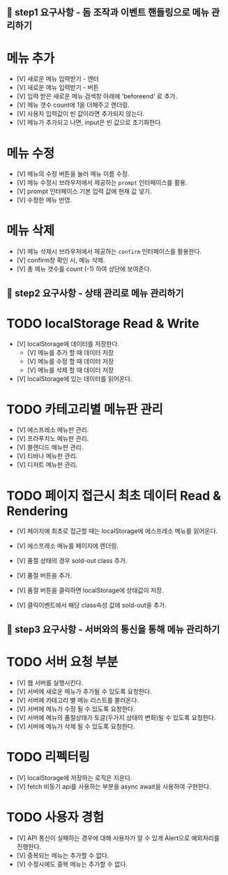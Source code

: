 ## 🎯 step1 요구사항 - 돔 조작과 이벤트 핸들링으로 메뉴 관리하기

# 메뉴 추가
  - [V] 새로운 메뉴 입력받기 - 엔터
  - [V] 새로운 메뉴 입력받기 - 버튼
  - [V] 입력 받은 새로운 메뉴 검색창 아래에 'beforeend' 로 추가.
  - [V] 메뉴 갯수 count에 1을 더해주고 랜더링.
  - [V] 사용자 입력값이 빈 값이라면 추가되지 않는다.
  - [V] 메뉴가 추가되고 나면, input은 빈 값으로 초기화한다.

# 메뉴 수정
  - [V] 메뉴의 수정 버튼을 눌러 메뉴 이름 수정.
  - [V] 메뉴 수정시 브라우저에서 제공하는 `prompt` 인터페이스를 활용.
  - [V] prompt 인터페이스 기본 입력 값에 현재 값 넣기.
  - [V] 수정한 메뉴 반영.

# 메뉴 삭제
  - [V] 메뉴 삭제시 브라우저에서 제공하는 `confirm` 인터페이스를 활용한다.
  - [V] confirm창 확인 시, 메뉴 삭제.
  - [V] 총 메뉴 갯수를 count (-1) 하여 상단에 보여준다.


## 🎯 step2 요구사항 - 상태 관리로 메뉴 관리하기

# TODO localStorage Read & Write
- [V] localStorage에 데이터를 저장한다. 
    - [V] 메뉴를 추가 할 때 데이터 저장
    - [V] 메뉴를 수정 할 때 데이터 저장
    - [V] 메뉴를 삭제 할 때 데이터 저장
- [V] localStorage에 있는 데이터를 읽어온다.

# TODO 카테고리별 메뉴판 관리
- [V] 에스프레소 메뉴판 관리.
- [V] 프라푸치노 메뉴판 관리.
- [V] 블렌디드 메뉴판 관리.
- [V] 티바나 메뉴판 관리.
- [V] 디저트 메뉴판 관리.

# TODO 페이지 접근시 최초 데이터 Read & Rendering
- [V] 페이지에 최초로 접근할 때는 localStorage에 에스프레소 메뉴를 읽어온다.
- [V] 에스프레소 메뉴를 페이지에 렌더링.

- [V] 품절 상태의 경우 sold-out class 추가.
- [V] 품절 버튼을 추가.
- [V] 품절 버튼을 클릭하면 localStorage에 상태값이 저장.
- [V] 클릭이벤트에서 해당 class속성 값에 sold-out을 추가. 

## 🎯 step3 요구사항 - 서버와의 통신을 통해 메뉴 관리하기

# TODO 서버 요청 부분
- [V] 웹 서버를 실행시킨다.
- [V] 서버에 새로운 메뉴가 추가될 수 있도록 요청한다.
- [V] 서버에 카테고리 별 메뉴 리스트를 불러온다.
- [V] 서버에 메뉴가 수정 될 수 있도록 요청한다.
- [V] 서버에 메뉴의 품절상태가 토글(두가지 상태의 변화)될 수 있도록 요청한다.
- [V] 서버에 메뉴가 삭제 될 수 있도록 요청한다.

# TODO 리펙터링
- [V] localStorage에 저장하는 로직은 지운다.
- [V] fetch 비동기 api를 사용하는 부분을 async await을 사용하여 구현한다.

# TODO 사용자 경험
- [V] API 통신이 실패하는 경우에 대해 사용자가 알 수 있게 Alert으로 예외처리를 진행한다.
- [V] 중복되는 메뉴는 추가할 수 없다.
- [V] 수정시에도 중복 메뉴는 추가할 수 없다.

